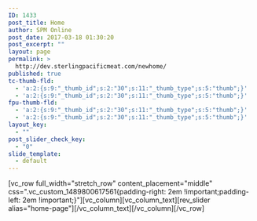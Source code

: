 ```yaml
---
ID: 1433
post_title: Home
author: SPM Online
post_date: 2017-03-18 01:30:20
post_excerpt: ""
layout: page
permalink: >
  http://dev.sterlingpacificmeat.com/newhome/
published: true
tc-thumb-fld:
  - 'a:2:{s:9:"_thumb_id";s:2:"30";s:11:"_thumb_type";s:5:"thumb";}'
  - 'a:2:{s:9:"_thumb_id";s:2:"30";s:11:"_thumb_type";s:5:"thumb";}'
fpu-thumb-fld:
  - 'a:2:{s:9:"_thumb_id";s:2:"30";s:11:"_thumb_type";s:5:"thumb";}'
  - 'a:2:{s:9:"_thumb_id";s:2:"30";s:11:"_thumb_type";s:5:"thumb";}'
layout_key:
  - ""
post_slider_check_key:
  - "0"
slide_template:
  - default
---
```

[vc_row full_width="stretch_row" content_placement="middle" css=".vc_custom_1489800617561{padding-right: 2em !important;padding-left: 2em !important;}"][vc_column][vc_column_text][rev_slider alias="home-page"][/vc_column_text][/vc_column][/vc_row]